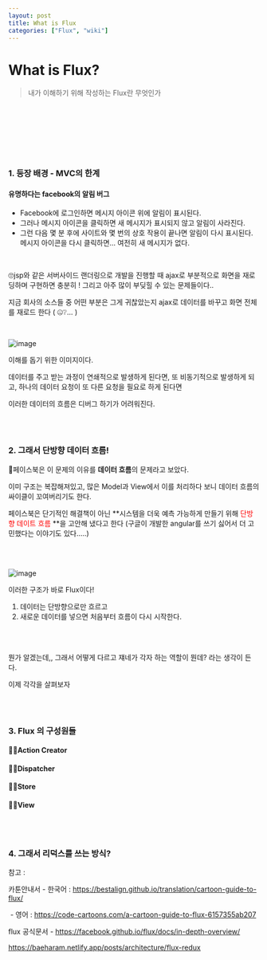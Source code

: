 ```yaml
---
layout: post
title: What is Flux
categories: ["Flux", "wiki"]
---
```


# What is Flux?

> 내가 이해하기 위해 작성하는 Flux란 무엇인가

<br/><br/><br/><br/><br/><br/>

### 1. 등장 배경 - MVC의 한계

#### 유명하다는 facebook의 알림 버그

- Facebook에 로그인하면 메시지 아이콘 위에 알림이 표시된다.
- 그러나 메시지 아이콘을 클릭하면 새 메시지가 표시되지 않고 알림이 사라진다.
- 그런 다음 몇 분 후에 사이트와 몇 번의 상호 작용이 끝나면 알림이 다시 표시된다. 메시지 아이콘을 다시 클릭하면… 여전히 새 메시지가 없다.

<br/>

🙄jsp와 같은 서버사이드 랜더링으로 개발을 진행할 때 ajax로 부분적으로 화면을 재로딩하며 구현하면 충분히 ! 그리고 아주 많이 부딪힐 수 있는 문제들이다..

지금 회사의 소스들 중 어떤 부분은 그게 귀찮았는지 ajax로 데이터를 바꾸고 화면 전체를 재로드 한다 ( 🤐❔... )

<br/>

![image](https://user-images.githubusercontent.com/51187540/125787387-0fdf5cd3-59bf-46ea-85de-1b19efe66207.png)

이해를 돕기 위한 이미지이다.

데이터를 주고 받는 과정이 연쇄적으로 발생하게 된다면, 또 비동기적으로 발생하게 되고, 하나의 데이터 요청이 또 다른 요청을 필요로 하게 된다면

이러한 데이터의 흐름은 디버그 하기가 어려워진다.

<br/><br/>

### 2. 그래서 단방향 데이터 흐름!

📝페이스북은 이 문제의 이유를 **데이터 흐름**의 문제라고 보았다.

이미 구조는 복잡해져있고, 많은 Model과 View에서 이를 처리하다 보니 데이터 흐름의 싸이클이 꼬여버리기도 한다.

페이스북은 단기적인 해결책이 아닌 **시스템을 더욱 예측 가능하게 만들기 위해 <span style="color:red;">단방향 데이트 흐름 </span>**을 고안해 냈다고 한다 (구글이 개발한 angular를 쓰기 싫어서 더 고민했다는 이야기도 있다.....)

<br/><br/>

![image](https://user-images.githubusercontent.com/51187540/125788259-8dd056cf-6592-44c7-b4aa-a57d0608032c.png)

이러한 구조가 바로 Flux이다!

1. 데이터는 단방향으로만 흐르고
2. 새로운 데이터를 넣으면 처음부터 흐름이 다시 시작한다.

<br/><br/>

뭔가 알겠는데,, 그래서 어떻게 다르고 쟤네가 각자 하는 역할이 뭔데? 라는 생각이 든다.

이제 각각을 살펴보자

<br/><br/>

### 3. Flux 의 구성원들

#### 🙋‍♀️Action Creator

#### 🙋‍♀️Dispatcher

#### 🙋‍♀️Store

#### 🙋‍♀️View

<br/><br/>

### 4. 그래서 리덕스를 쓰는 방식?

참고 :

카툰안내서 - 한국어 : https://bestalign.github.io/translation/cartoon-guide-to-flux/

​ - 영어 : https://code-cartoons.com/a-cartoon-guide-to-flux-6157355ab207

flux 공식문서 - https://facebook.github.io/flux/docs/in-depth-overview/

https://baeharam.netlify.app/posts/architecture/flux-redux
